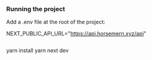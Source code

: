 ### Running the project

Add a .env file at the root of the project:

NEXT_PUBLIC_API_URL="https://api.horsemern.xyz/api"

```

```

yarn install
yarn next dev

```

```
